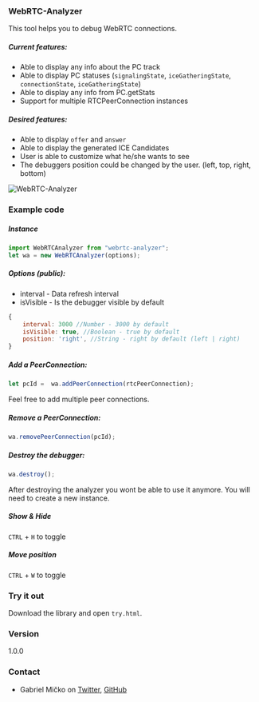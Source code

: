 ### WebRTC-Analyzer

This tool helps you to debug WebRTC connections.

##### Current features:

- Able to display any info about the PC track
- Able to display PC statuses (`signalingState`, `iceGatheringState`, `connectionState`, `iceGatheringState`)
- Able to display any info from PC.getStats
- Support for multiple RTCPeerConnection instances

##### Desired features:

- Able to display `offer` and `answer`
- Able to display the generated ICE Candidates
- User is able to customize what he/she wants to see
- The debuggers position could be changed by the user. (left, top, right, bottom)


![WebRTC-Analyzer](https://i.imgur.com/8eLNbUQ.png)

### Example code

##### Instance

```js
import WebRTCAnalyzer from "webrtc-analyzer";
let wa = new WebRTCAnalyzer(options);
```

##### Options (public):

- interval - Data refresh interval
- isVisible - Is the debugger visible by default

```js
{
    interval: 3000 //Number - 3000 by default
    isVisible: true, //Boolean - true by default
    position: 'right', //String - right by default (left | right)
}
```


##### Add a PeerConnection:

```js
let pcId =  wa.addPeerConnection(rtcPeerConnection);
```

Feel free to add multiple peer connections.

##### Remove a PeerConnection:

```js
wa.removePeerConnection(pcId);
```

##### Destroy the debugger:

```js
wa.destroy();
```

After destroying the analyzer you wont be able to use it anymore. You will need to create a new instance.

##### Show & Hide

`CTRL` + `H` to toggle


##### Move position

`CTRL` + `W` to toggle

### Try it out
Download the library and open `try.html`.


### Version

1.0.0

### Contact

- Gabriel Mičko on [Twitter](https://twitter.com/gabriel_micko), [GitHub](https://github.com/gabrielmicko)
